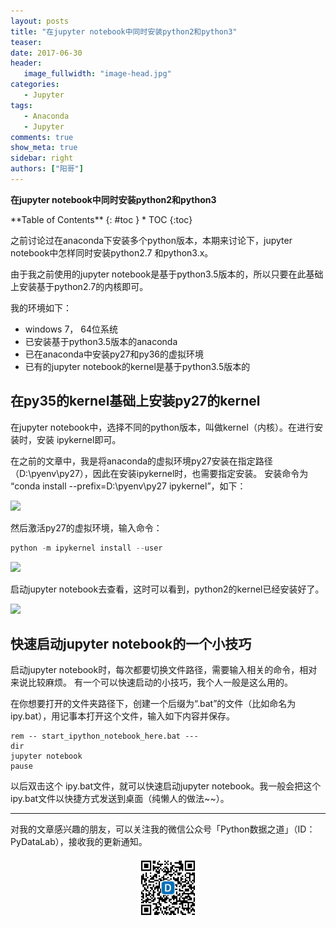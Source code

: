 ```yaml
---
layout: posts
title: "在jupyter notebook中同时安装python2和python3"
teaser:
date: 2017-06-30
header:
   image_fullwidth: "image-head.jpg"
categories:
   - Jupyter
tags:
   - Anaconda
   - Jupyter
comments: true
show_meta: true
sidebar: right
authors: ["阳哥"]
---
```


**在jupyter notebook中同时安装python2和python3**


<div class="panel radius" markdown="1">
**Table of Contents**
{: #toc }
*  TOC
{:toc}
</div>





之前讨论过在anaconda下安装多个python版本，本期来讨论下，jupyter notebook中怎样同时安装python2.7 和python3.x。

由于我之前使用的jupyter notebook是基于python3.5版本的，所以只要在此基础上安装基于python2.7的内核即可。

我的环境如下：
* windows 7， 64位系统
* 已安装基于python3.5版本的anaconda
* 已在anaconda中安装py27和py36的虚拟环境
* 已有的jupyter notebook的kernel是基于python3.5版本的

## 在py35的kernel基础上安装py27的kernel
在jupyter notebook中，选择不同的python版本，叫做kernel（内核）。在进行安装时，安装 ipykernel即可。

在之前的文章中，我是将anaconda的虚拟环境py27安装在指定路径（D:\pyenv\py27），因此在安装ipykernel时，也需要指定安装。
安装命令为 “conda install --prefix=D:\pyenv\py27 ipykernel”，如下：

![](http://oqb5ftrdh.bkt.clouddn.com/17-6-29/17825040.jpg)

然后激活py27的虚拟环境，输入命令：

```python
python -m ipykernel install --user
```

![](http://oqb5ftrdh.bkt.clouddn.com/17-6-29/11590887.jpg)

启动jupyter notebook去查看，这时可以看到，python2的kernel已经安装好了。

![](http://oqb5ftrdh.bkt.clouddn.com/17-6-29/37253866.jpg)


## 快速启动jupyter notebook的一个小技巧

启动jupyter notebook时，每次都要切换文件路径，需要输入相关的命令，相对来说比较麻烦。
有一个可以快速启动的小技巧，我个人一般是这么用的。

在你想要打开的文件夹路径下，创建一个后缀为“.bat”的文件（比如命名为 ipy.bat），用记事本打开这个文件，输入如下内容并保存。

```
rem -- start_ipython_notebook_here.bat ---
dir
jupyter notebook
pause

```

以后双击这个 ipy.bat文件，就可以快速启动jupyter notebook。我一般会把这个 ipy.bat文件以快捷方式发送到桌面（纯懒人的做法~~）。



---

对我的文章感兴趣的朋友，可以关注我的微信公众号「Python数据之道」（ID：PyDataLab），接收我的更新通知。

<div align="center">
    <img src="/images/qrcode.jpg" width="20%">
</div>
